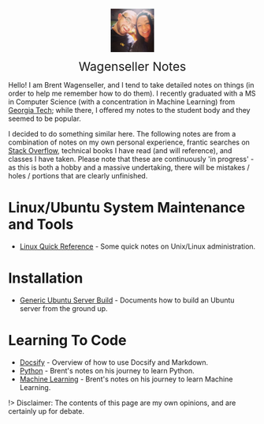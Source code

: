 <img
    src="./images/BrentAndMandi.jpg"
    width="88"
    style="display: block; width: 88px; margin: auto; margin-bottom: 1em"
/><span style="display: block; text-align: center; font-size: 1.75em;"> Wagenseller Notes </span>

Hello! I am Brent Wagenseller, and I tend to take detailed notes on things (in order to help me remember how to do them). I recently graduated with a MS in Computer Science (with a concentration in Machine Learning) from [Georgia Tech](https://www.omscs.gatech.edu/); while there, I offered my notes to the student body and they seemed to be popular. 

I decided to do something similar here. The following notes are from a combination of notes on my own personal experience, frantic searches on [Stack Overflow](https://stackoverflow.com/), technical books I have read (and will reference), and classes I have taken. Please note that these are continuously 'in progress' - as this is both a hobby and a massive undertaking, there will be mistakes / holes / portions that are clearly unfinished.

# Linux/Ubuntu System Maintenance and Tools
- [Linux Quick Reference](/ubuntu/linux_notes) - Some quick notes on Unix/Linux administration.

# Installation
- [Generic Ubuntu Server Build](/ubuntu/server_build) - Documents how to build an Ubuntu server from the ground up.

# Learning To Code
- [Docsify](/learn_to_code/docsify/) - Overview of how to use Docsify and Markdown. 
- [Python](/learn_to_code/python/) - Brent's notes on his journey to learn Python.
- [Machine Learning](/learn_to_code/machine_learning/) - Brent's notes on his journey to learn Machine Learning.

!> Disclaimer: The contents of this page are my own opinions, and are certainly up for debate.